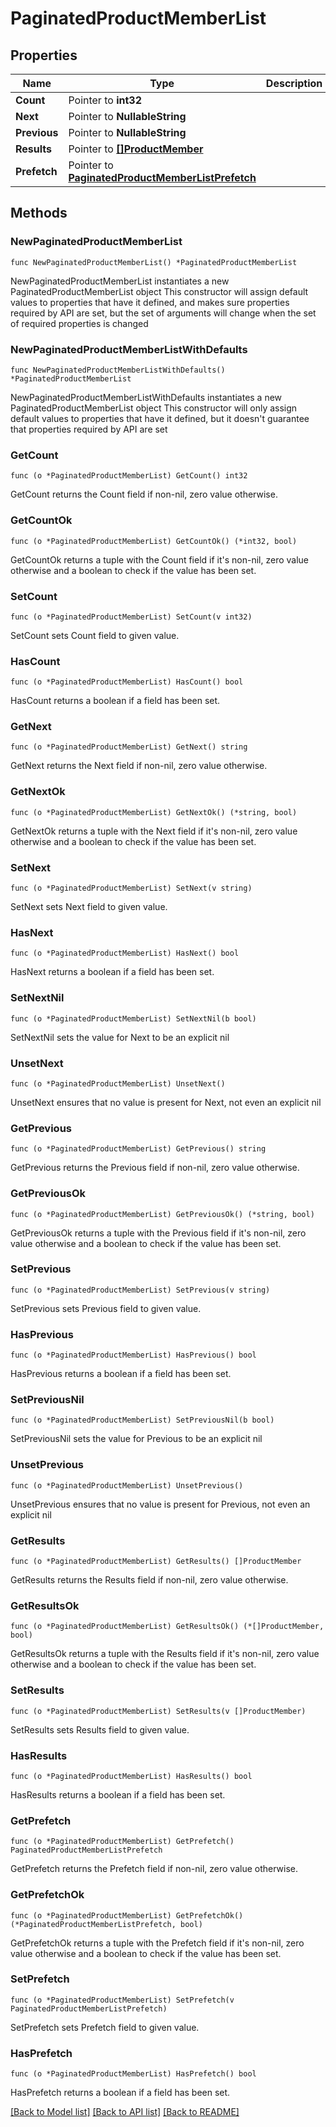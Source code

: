 # PaginatedProductMemberList

## Properties

Name | Type | Description | Notes
------------ | ------------- | ------------- | -------------
**Count** | Pointer to **int32** |  | [optional] 
**Next** | Pointer to **NullableString** |  | [optional] 
**Previous** | Pointer to **NullableString** |  | [optional] 
**Results** | Pointer to [**[]ProductMember**](ProductMember.md) |  | [optional] 
**Prefetch** | Pointer to [**PaginatedProductMemberListPrefetch**](PaginatedProductMemberListPrefetch.md) |  | [optional] 

## Methods

### NewPaginatedProductMemberList

`func NewPaginatedProductMemberList() *PaginatedProductMemberList`

NewPaginatedProductMemberList instantiates a new PaginatedProductMemberList object
This constructor will assign default values to properties that have it defined,
and makes sure properties required by API are set, but the set of arguments
will change when the set of required properties is changed

### NewPaginatedProductMemberListWithDefaults

`func NewPaginatedProductMemberListWithDefaults() *PaginatedProductMemberList`

NewPaginatedProductMemberListWithDefaults instantiates a new PaginatedProductMemberList object
This constructor will only assign default values to properties that have it defined,
but it doesn't guarantee that properties required by API are set

### GetCount

`func (o *PaginatedProductMemberList) GetCount() int32`

GetCount returns the Count field if non-nil, zero value otherwise.

### GetCountOk

`func (o *PaginatedProductMemberList) GetCountOk() (*int32, bool)`

GetCountOk returns a tuple with the Count field if it's non-nil, zero value otherwise
and a boolean to check if the value has been set.

### SetCount

`func (o *PaginatedProductMemberList) SetCount(v int32)`

SetCount sets Count field to given value.

### HasCount

`func (o *PaginatedProductMemberList) HasCount() bool`

HasCount returns a boolean if a field has been set.

### GetNext

`func (o *PaginatedProductMemberList) GetNext() string`

GetNext returns the Next field if non-nil, zero value otherwise.

### GetNextOk

`func (o *PaginatedProductMemberList) GetNextOk() (*string, bool)`

GetNextOk returns a tuple with the Next field if it's non-nil, zero value otherwise
and a boolean to check if the value has been set.

### SetNext

`func (o *PaginatedProductMemberList) SetNext(v string)`

SetNext sets Next field to given value.

### HasNext

`func (o *PaginatedProductMemberList) HasNext() bool`

HasNext returns a boolean if a field has been set.

### SetNextNil

`func (o *PaginatedProductMemberList) SetNextNil(b bool)`

 SetNextNil sets the value for Next to be an explicit nil

### UnsetNext
`func (o *PaginatedProductMemberList) UnsetNext()`

UnsetNext ensures that no value is present for Next, not even an explicit nil
### GetPrevious

`func (o *PaginatedProductMemberList) GetPrevious() string`

GetPrevious returns the Previous field if non-nil, zero value otherwise.

### GetPreviousOk

`func (o *PaginatedProductMemberList) GetPreviousOk() (*string, bool)`

GetPreviousOk returns a tuple with the Previous field if it's non-nil, zero value otherwise
and a boolean to check if the value has been set.

### SetPrevious

`func (o *PaginatedProductMemberList) SetPrevious(v string)`

SetPrevious sets Previous field to given value.

### HasPrevious

`func (o *PaginatedProductMemberList) HasPrevious() bool`

HasPrevious returns a boolean if a field has been set.

### SetPreviousNil

`func (o *PaginatedProductMemberList) SetPreviousNil(b bool)`

 SetPreviousNil sets the value for Previous to be an explicit nil

### UnsetPrevious
`func (o *PaginatedProductMemberList) UnsetPrevious()`

UnsetPrevious ensures that no value is present for Previous, not even an explicit nil
### GetResults

`func (o *PaginatedProductMemberList) GetResults() []ProductMember`

GetResults returns the Results field if non-nil, zero value otherwise.

### GetResultsOk

`func (o *PaginatedProductMemberList) GetResultsOk() (*[]ProductMember, bool)`

GetResultsOk returns a tuple with the Results field if it's non-nil, zero value otherwise
and a boolean to check if the value has been set.

### SetResults

`func (o *PaginatedProductMemberList) SetResults(v []ProductMember)`

SetResults sets Results field to given value.

### HasResults

`func (o *PaginatedProductMemberList) HasResults() bool`

HasResults returns a boolean if a field has been set.

### GetPrefetch

`func (o *PaginatedProductMemberList) GetPrefetch() PaginatedProductMemberListPrefetch`

GetPrefetch returns the Prefetch field if non-nil, zero value otherwise.

### GetPrefetchOk

`func (o *PaginatedProductMemberList) GetPrefetchOk() (*PaginatedProductMemberListPrefetch, bool)`

GetPrefetchOk returns a tuple with the Prefetch field if it's non-nil, zero value otherwise
and a boolean to check if the value has been set.

### SetPrefetch

`func (o *PaginatedProductMemberList) SetPrefetch(v PaginatedProductMemberListPrefetch)`

SetPrefetch sets Prefetch field to given value.

### HasPrefetch

`func (o *PaginatedProductMemberList) HasPrefetch() bool`

HasPrefetch returns a boolean if a field has been set.


[[Back to Model list]](../README.md#documentation-for-models) [[Back to API list]](../README.md#documentation-for-api-endpoints) [[Back to README]](../README.md)


